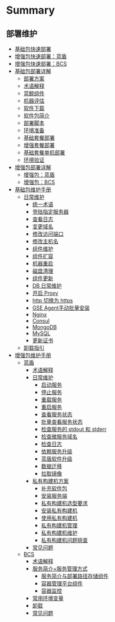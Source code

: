 # Summary

## 部署维护

* [基础包快速部署](产品白皮书/基础包安装/多机部署/quick_install.md)
* [增强包快速部署：蓝盾](产品白皮书/增强包安装/部署安装/CI-start.md)
* [增强包快速部署：BCS](产品白皮书/增强包安装/部署安装/BCS-start.md)
* [基础包部署详解]()
    * [部署方案](产品白皮书/README.md)
    * [术语解释](产品白皮书/术语解释/Term.md)
    * [蓝鲸组件](产品白皮书/术语解释/Architecture.md)
    * [机器评估](产品白皮书/基础包安装/机器评估/evaluate.md)
    * [软件下载](产品白皮书/基础包安装/软件下载/download.md)
    * [软件包简介](产品白皮书/基础包安装/软件包简介/src_overview.md)
    * [部署脚本](产品白皮书/部署脚本/intro.md)
    * [环境准备](产品白皮书/基础包安装/环境准备/get_ready.md)
    * [基础套餐部署](产品白皮书/基础包安装/多机部署/detail_install.md)
    * [增强套餐部署](产品白皮书/基础包安装/多机部署/value_added.md)
    * [基础套餐单机部署](产品白皮书/基础包安装/单机部署/install_on_single_host.md)
    * [环境验证](产品白皮书/基础包安装/环境验证/check.md)
* [增强包部署详解]()
    * [增强包：蓝盾](产品白皮书/增强包安装/部署安装/CI-V2.md)
    * [增强包：BCS](产品白皮书/增强包安装/部署安装/BCS-V2.md)
* [基础包维护手册]()
    * [日常维护]()
        * [统一术语](产品白皮书/维护手册/日常维护/maintain.md)
        * [登陆指定服务器](产品白皮书/维护手册/日常维护/login_srv.md)
        * [查看日志](产品白皮书/维护手册/日常维护/logs.md)
        * [变更域名](产品白皮书/维护手册/日常维护/change_domain.md)
        * [修改访问端口](产品白皮书/维护手册/日常维护/change_http_port.md)
        * [修改主机名](产品白皮书/维护手册/日常维护/change_hostname.md)
        * [组件维护](产品白皮书/维护手册/日常维护/start_stop.md)
        * [组件扩容](产品白皮书/维护手册/日常维护/scale_node.md)
        * [机器重启](产品白皮书/维护手册/日常维护/host_reboot.md)
        * [磁盘清理](产品白皮书/维护手册/日常维护/disk_clean.md)
        * [组件更新](产品白皮书/维护手册/日常维护/update.md)
        * [DB 日常维护](产品白皮书/维护手册/日常维护/data_backup.md)
        * [开启 Proxy](产品白皮书/维护手册/日常维护/open_proxy.md)
        * [http 切换为 https](产品白皮书/维护手册/日常维护/convert_https.md)
        * [GSE Agent手动批量安装](产品白皮书/维护手册/日常维护/gse_agent.md)
        * [Nginx](产品白皮书/维护手册/日常维护/nginx.md)
        * [Consul](产品白皮书/维护手册/日常维护/consul.md)
        * [MongoDB](产品白皮书/维护手册/日常维护/mongodb.md)
        * [MySQL](产品白皮书/维护手册/日常维护/mysql.md)
        * [更新证书](产品白皮书/维护手册/日常维护/renew_certificate.md)
    * [卸载指引](产品白皮书/卸载指引/uninstall.md)
* [增强包维护手册]()
    * [蓝盾]()
        * [术语解释](产品白皮书/增强包维护/蓝盾/Term.md)
        * [日常维护]()
            * [启动服务](产品白皮书/增强包维护/蓝盾/Start_service.md)
            * [停止服务](产品白皮书/增强包维护/蓝盾/Stop_service.md)
            * [重载服务](产品白皮书/增强包维护/蓝盾/Overload_service.md)
            * [重启服务](产品白皮书/增强包维护/蓝盾/Restart_service.md)
            * [查看服务状态](产品白皮书/增强包维护/蓝盾/Service_status.md)
            * [批量查看服务状态](产品白皮书/增强包维护/蓝盾/Service_status_bulk.md)
            * [检查服务的 stdout 和 stderr](产品白皮书/增强包维护/蓝盾/Stdout_stderr.md)
            * [检查微服务域名](产品白皮书/增强包维护/蓝盾/Microservice_domainname.md)
            * [检查日志](产品白皮书/增强包维护/蓝盾/Check_log.md)
            * [依赖服务升级](产品白皮书/增强包维护/蓝盾/Service_upgrade.md)
            * [蓝盾软件升级](产品白皮书/增强包维护/蓝盾/Software_upgrade.md)
            * [数据迁移](产品白皮书/增强包维护/蓝盾/Data_migration.md)
            * [拉取镜像](产品白皮书/增强包维护/蓝盾/Pull_mirror.md)
        * [私有构建机方案]()
            * [补充软件包](产品白皮书/增强包维护/蓝盾/Software_package.md)
            * [安装服务端](产品白皮书/增强包维护/蓝盾/Install_server.md)
            * [私有构建机选型要求](产品白皮书/增强包维护/蓝盾/Machine_requirements.md)
            * [安装私有构建机](产品白皮书/增强包维护/蓝盾/Install_machine.md)
            * [使用私有构建机](产品白皮书/增强包维护/蓝盾/Use_machine.md)
            * [私有构建机管理](产品白皮书/增强包维护/蓝盾/Management_machine.md)
            * [私有构建机维护](产品白皮书/增强包维护/蓝盾/Maintain_machine.md)
            * [私有构建机问题排查](产品白皮书/增强包维护/蓝盾/Check_machine.md)
        * [常见问题](产品白皮书/增强包维护/蓝盾/FAQ.md)
    * [BCS]()
        * [术语解释](产品白皮书/增强包维护/BCS/Term.md)
        * [服务简介+服务管理方式]()
            * [服务简介与部署路径存储组件](产品白皮书/增强包维护/BCS/Service.md)
            * [容器管理平台组件](产品白皮书/增强包维护/BCS/Components.md)
            * [容器监控](产品白皮书/增强包维护/BCS/Monitor.md)
        * [常用环境变量](产品白皮书/增强包维护/BCS/Env_variable.md)
        * [卸载](产品白皮书/增强包维护/BCS/Uninstall.md)
        * [常见问题](产品白皮书/增强包维护/BCS/FAQ.md)